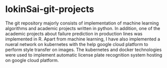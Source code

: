 # lokinSai-git-projects
The git repository majorly consists of implementation of machine learning algorithms and academic projects written in python. In addition, one of the academic projects about failure prediction in production lines was implemented in R. Apart from machine learning, I have also implemented a nueral network on kubernetes with the help google cloud platform to perform style transfer on images. The kubernetes and docker technologies were used to implement automatic license plate recognition system hosting on google cloud platform.
